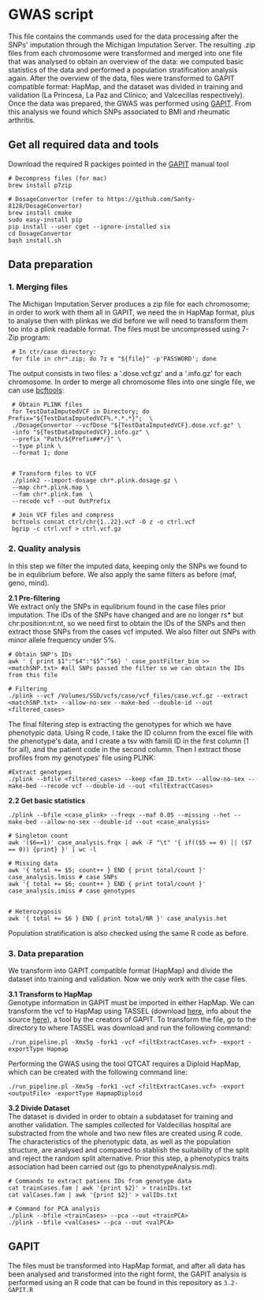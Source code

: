 # GWAS script

This file contains the commands used for the data processing after the SNPs' imputation through the Michigan Imputation Server. The resulting .zip files from each chromosome were transformed and merged into one file that was analysed to obtain an overview of the data: we computed basic statistics of the data and performed a population stratification analysis again.
After the overview of the data, files were transformed to GAPIT compatible format: HapMap, and the dataset was divided in training and validation (La Princesa, La Paz and Clínico; and Valcecillas respectively). Once the data was prepared, the GWAS was performed using [GAPIT](https://www.maizegenetics.net/gapit). From this analysis we found which SNPs associated to BMI and rheumatic arthritis.

 ## Get all required data and tools  
 Download the required R packiges pointed in the [GAPIT](https://www.maizegenetics.net/gapit) manual tool
 
    # Decompress files (for mac)
    brew install p7zip
    
    # DosageConvertor (refer to https://github.com/Santy-8128/DosageConvertor)
    brew install cmake
    sudo easy-install pip
    pip install --user cget --ignore-installed six
    cd DosageConvertor
    bash install.sh
       
    
    
 ## Data preparation
 ### 1. Merging files
The Michigan Imputation Server produces a zip file for each chromosome; in order to work with them all in GAPIT, we need the in HapMap format, plus to analyse then with plinkas we did before we will need to transform them too into a plink readable format. The files must be uncompressed using 7-Zip program:
   
     # In ctr/case directory:
     for file in chr*.zip; do 7z e "${file}" -p'PASSWORD'; done

The output consists in two files: a '.dose.vcf.gz' and a '.info.gz' for each chromosome. In order to merge all chromosome files into one single file, we can use [bcftools](http://samtools.github.io/bcftools/bcftools.html):

     # Obtain PLINK files
     for TestDataImputedVCF in Directory; do Prefix="${TestDataImputedVCF%.*.*.*}";  \
     ./DosageConvertor --vcfDose "${TestDataImputedVCF}.dose.vcf.gz" \
     -info "${TestDataImputedVCF}.info.gz" \
     --prefix "Path/${Prefix##*/}" \
     --type plink \
     --format 1; done
                               
                          
     # Transform files to VCF
     ./plink2 --import-dosage chr*.plink.dosage.gz \
     --map chr*.plink.map \
     --fam chr*.plink.fam  \
     --recode vcf --out OutPrefix
     
     # Join VCF files and compress
     bcftools concat ctrl/chr{1..22}.vcf -O z -o ctrl.vcf       
     bgzip -c ctrl.vcf > ctrl.vcf.gz


### 2. Quality analysis
In this step we filter the imputed data, keeping only the SNPs we found to be in equlibrium before. We also apply the same filters as before (maf, geno, mind).


**2.1 Pre-filtering**  
We extract only the SNPs in equlibrium found in the case files prior imputation. The IDs of the SNPs have changed and are no longer rs* but chr:position:nt:nt, so we need first to obtain the IDs of the SNPs and then extract those SNPs from the cases vcf imputed. We also filter out SNPs with minor allele frequency under 5%. 

    # Obtain SNP's IDs
    awk ' { print $1":"$4":"$5”:”$6} ' case_postFilter_bim >> <matchSNP.txt> #all SNPs passed the filter so we can obtain the IDs from this file
    
    # Filtering
    ./plink --vcf /Volumes/SSD/vcfs/case/vcf_files/case.vcf.gz --extract <matchSNP.txt> --allow-no-sex --make-bed --double-id --out <filtered_cases>
    
The final filtering step is extracting the genotypes for which we have phenotypic data. Using R code, I take the ID column from the excel file with the phenotype's data, and I create a tsv with famili ID in the first column (1 for all), and the patient code in the second column. Then I extract those profiles from my genotypes' file using PLINK:

    #Extract genotypes
    ./plink --bfile <filtered_cases> --keep <fam_ID.txt> --allow-no-sex --make-bed --recode vcf --double-id --out <filtExtractCases>
    
  
    
**2.2 Get basic statistics**

    ./plink --bfile <case_plink> --freqx --maf 0.05 --missing --het --make-bed --allow-no-sex --double-id --out <case_analysis>
    
    # Singleton count
    awk '($6==1)' case_analysis.frqx | awk -F "\t" '{ if(($5 == 0) || ($7 == 0)) {print} }' | wc -l
    
    # Missing data
    awk '{ total += $5; count++ } END { print total/count }' case_analysis.lmiss # case SNPs 
    awk '{ total += $6; count++ } END { print total/count }' case_analysis.imiss # case genotypes 
   
    
    # Heterozygosis 
    awk '{ total += $6 } END { print total/NR }' case_analysis.het
    
Population stratification is also checked using the same R code as before.  



### 3. Data preparation
We transform into GAPIT compatible format (HapMap) and divide the dataset into training and validation. Now we only work with the case files.
 
 **3.1 Transform to HapMap**  
Genotype information in GAPIT must be imported in either HapMap. We can transform the vcf to HapMap using TASSEL (download [here](https://www.maizegenetics.net/tassel), info about the source [here](https://bitbucket.org/tasseladmin/tassel-5-source/src/master)), a tool by the creators of GAPIT. To transform the file, go to the directory to where TASSEL was download and run the following command:
     
    ./run_pipeline.pl -Xmx5g -fork1 -vcf <filtExtractCases.vcf> -export -exportType Hapmap


Performing the GWAS using the tool QTCAT requires a Diploid HapMap, which can be created with the following command line:

    ./run_pipeline.pl -Xmx5g -fork1 -vcf <filtExtractCases.vcf> -export <outputFile> -exportType HapmapDiploid



 **3.2 Divide Dataset**  
 The dataset is divided in order to obtain a subdataset for training and another validation. The samples collected for Valdecillas hospital are substracted from the whole and two new files are created using R code. The characteristics of the phenotypic data, as well as the population structure, are analysed and compared to stablish the suitability of the split and reject the random split alternative. Prior this step, a phenotypics traits association had been carried out (go to phenotypeAnalysis.md). 

    # Commands to extract patiens IDs from genotype data
    cat trainCases.fam | awk '{print $2}' > trainIDs.txt
    cat valCases.fam | awk '{print $2}' > valIDs.txt
    
    # Command for PCA analysis
    ./plink --bfile <trainCases> --pca --out <trainPCA>
    ./plink --bfile <valCases> --pca --out <valPCA>


## GAPIT 
The files must be transformed into HapMap format, and after all data has been analysed and transformed into the right formt, the GAPIT analysis is performed using an R code that can be found in this repository as ```3.2-GAPIT.R``` 
